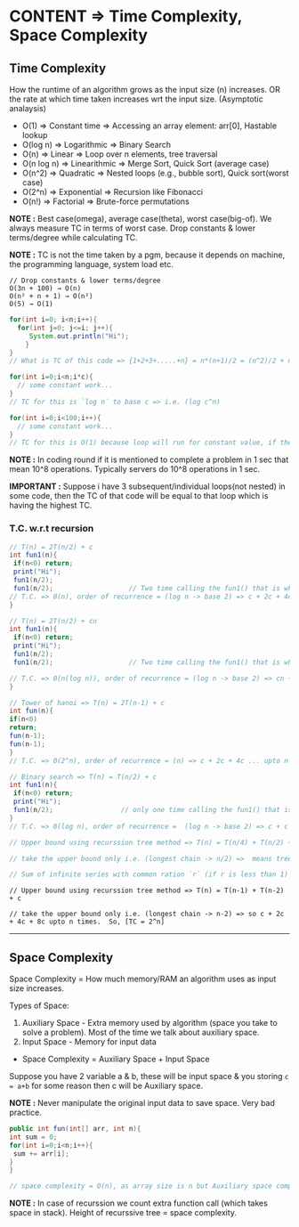 # CONTENT => Time Complexity, Space Complexity

## Time Complexity

How the runtime of an algorithm grows as the input size (n) increases. OR the rate at which time taken increases wrt the input size. (Asymptotic analaysis)

- O(1)	      => Constant time	    =>  Accessing an array element: arr[0], Hastable lookup
- O(log n)	  => Logarithmic        =>	Binary Search
- O(n)	      => Linear	            =>  Loop over n elements, tree traversal
- O(n log n)	=> Linearithmic       =>	Merge Sort, Quick Sort (average case)
- O(n^2)	    => Quadratic          =>	Nested loops (e.g., bubble sort), Quick sort(worst case)
- O(2^n)	    => Exponential	      =>  Recursion like Fibonacci
- O(n!)	      => Factorial	        =>  Brute-force permutations

**NOTE :** Best case(omega), average case(theta), worst case(big-of). We always measure TC in terms of worst case. Drop constants & lower terms/degree while calculating TC.

**NOTE :** TC is not the time taken by a pgm, because it depends on machine, the programming language, system load etc.

```
// Drop constants & lower terms/degree
O(3n + 100) → O(n)
O(n² + n + 1) → O(n²)
O(5) → O(1)
```

```java
for(int i=0; i<n;i++){
  for(int j=0; j<=i; j++){
     System.out.println("Hi");
    }
}
// What is TC of this code => {1+2+3+.....+n} = n*(n+1)/2 = (n^2)/2 + n/2 => So TC is n^2/2 i.e. near to n^2
```
```java
for(int i=0;i<n;i*c){
  // some constant work...
}
// TC for this is `log n` to base c => i.e. (log c^n)
```

```java
for(int i=0;i<100;i++){
  // some constant work...
}
// TC for this is O(1) because loop will run for constant value, if there will be n then TC would be O(n).
```

**NOTE :** In coding round if it is mentioned to complete a problem in 1 sec that mean 10^8 operations. Typically servers do 10^8 operations in 1 sec.

**IMPORTANT :** Suppose i have 3 subsequent/individual loops(not nested) in some code, then the TC of that code will be equal to that loop which is having the highest TC. 

### T.C. w.r.t recursion

```java
// T(n) = 2T(n/2) + c
int fun1(n){
 if(n<0) return;
 print("Hi");
 fun1(n/2);
 fun1(n/2);                   // Two time calling the fun1() that is why => 2T(n/2)
// T.C. => 0(n), order of recurrence = (log n -> base 2) => c + 2c + 4c ...i.e. 2 to the power upto (log n) times
}
```
```java
// T(n) = 2T(n/2) + cn
int fun1(n){
 if(n<0) return;
 print("Hi");
 fun1(n/2);
 fun1(n/2);                   // Two time calling the fun1() that is why => 2T(n/2)

// T.C. => 0(n(log n)), order of recurrence = (log n -> base 2) => cn + (c*(n/2) + c*(n/2) = cn ) + (c*(n/4) + c*(n/4) + c*(n/4) + c*(n/4) = cn ) ... upto (log n) times
}
```

```java
// Tower of hanoi => T(n) = 2T(n-1) + c
int fun(n){
if(n<0)
return;
fun(n-1);
fun(n-1);           
}
// T.C. => 0(2^n), order of recurrence = (n) => c + 2c + 4c ... upto n times
```

```java
// Binary search => T(n) = T(n/2) + c
int fun1(n){
 if(n<0) return;
 print("Hi");
 fun1(n/2);                 // only one time calling the fun1() that is why => T(n/2) 
}
// T.C. => 0(log n), order of recurrence =  (log n -> base 2) => c + c + c ... upto (log n) times
```

```java
// Upper bound using recurssion tree method => T(n) = T(n/4) + T(n/2) + cn

// take the upper bound only i.e. (longest chain -> n/2) =>  means tree will go upto (log n) times & series(width) is going like => cn + 3cn/4 + 9cn/16 ... i.e. common ration (r) = 3/4

// Sum of infinite series with common ration `r` (if r is less than 1) = a/(1-r) => i.e. [ cn/(1-3/4) ] means TC = O(n)
```

```
// Upper bound using recurssion tree method => T(n) = T(n-1) + T(n-2) + c

// take the upper bound only i.e. (longest chain -> n-2) => so c + 2c + 4c + 8c upto n times.  So, [TC = 2^n]

```

-----

## Space Complexity

Space Complexity = How much memory/RAM an algorithm uses as input size increases.

Types of Space:
1. Auxiliary Space - Extra memory used by algorithm (space you take to solve a problem). Most of the time we talk about auxiliary space.
2. Input Space - Memory for input data
- Space Complexity = Auxiliary Space + Input Space

Suppose you have 2 variable a & b, these will be input space & you storing `c = a+b` for some reason then c will be Auxiliary space.

**NOTE :** Never manipulate the original input data to save space. Very bad practice.

```java
public int fun(int[] arr, int n){
int sum = 0;
for(int i=0;i<n;i++){
 sum += arr[i];
}
}

// space complexity = O(n), as array size is n but Auxiliary space complexity is O(1).
```

**NOTE :** In case of recurssion we count extra function call (which takes space in stack). Height of recurssive tree = space complexity. 












